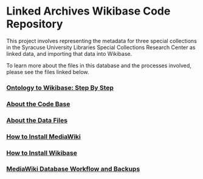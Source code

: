 # Linked Archives Wikibase Code Repository

This project involves representing the metadata for three special collections in the Syracuse University Libraries 
Special Collections Research Center as linked data, and importing that data into Wikibase. 

To learn more about the files in this database and the processes involved, please see the files linked below.

### [Ontology to Wikibase: Step By Step](documentation/process.md)

### [About the Code Base](documentation/code_about.md)

### [About the Data Files](documentation/data_about.md)

### [How to Install MediaWiki](documentation/mediawiki_install.md)

### [How to Install Wikibase](documentation/wikibase_install.md)

### [MediaWiki Database Workflow and Backups](documentation/db_backups.md)
